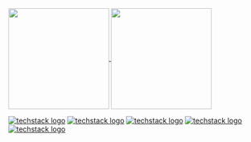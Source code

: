 <a href="https://github.com/anuraghazra/github-readme-stats">
  <img height=200 align="center" src="https://github-readme-stats.vercel.app/api?username=ElvisMw&show_icons=true&theme=transparent&include_all_commits=true" />
</a>
<a href="https://github.com/anuraghazra/convoychat">
  <img height=200 align="center" src="https://github-readme-stats.vercel.app/api/top-langs?username=ElvisMw&layout=compact&langs_count=8&card_width=320true&theme=transparent&include_all_commits=true" />
</a>

[![techstack logo](https://readme-components.vercel.app/api?component=logo&logo=python)](https://github.com/ElvisMw/readme-components)
[![techstack logo](https://readme-components.vercel.app/api?component=logo&logo=javascript)](https://github.com/ElvisMw/readme-components)
[![techstack logo](https://readme-components.vercel.app/api?component=logo&logo=CSS)](https://github.com/ElvisMw/readme-components)
[![techstack logo](https://readme-components.vercel.app/api?component=logo&logo=HTML)](https://github.com/ElvisMw/readme-components)
[![techstack logo](https://readme-components.vercel.app/api?component=logo&logo=C)](https://github.com/ElvisMw/readme-components)